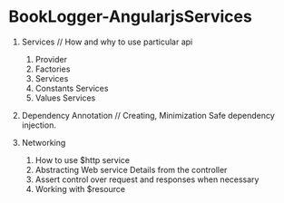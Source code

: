 # BookLogger-AngularjsServices
1. Services
  // How and why to use particular api
    1. Provider
    2. Factories
    3. Services
    4. Constants Services
    5. Values Services
2. Dependency Annotation
  // Creating, Minimization Safe dependency injection.

3. Networking
   1. How to use $http service
   2. Abstracting Web service Details from the controller
   3. Assert control over request and responses when necessary
   4. Working with $resource
